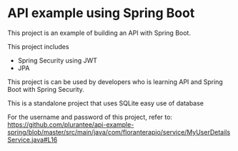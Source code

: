 # API example using Spring Boot



This project is an example of building an API with Spring Boot.

This project includes
  - Spring Security using JWT
  - JPA

This project is can be used by developers who is learning API and Spring Boot with Spring Security.

This is a standalone project that uses SQLite easy use of database

For the username and password of this project, refer to:
https://github.com/plurantee/api-example-spring/blob/master/src/main/java/com/floranterapio/service/MyUserDetailsService.java#L16